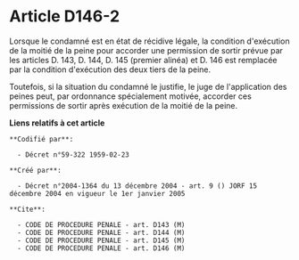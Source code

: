 # Article D146-2

Lorsque le condamné est en état de récidive légale, la condition d'exécution de la moitié de la peine pour accorder une
permission de sortir prévue par les articles D. 143, D. 144, D. 145 (premier alinéa) et D. 146 est remplacée par la condition
d'exécution des deux tiers de la peine.

Toutefois, si la situation du condamné le justifie, le juge de l'application des peines peut, par ordonnance spécialement
motivée, accorder ces permissions de sortir après exécution de la moitié de la peine.

**Liens relatifs à cet article**

	**Codifié par**:

	  - Décret n°59-322 1959-02-23

	**Créé par**:

	  - Décret n°2004-1364 du 13 décembre 2004 - art. 9 () JORF 15 décembre 2004 en vigueur le 1er janvier 2005

	**Cite**:

	  - CODE DE PROCEDURE PENALE - art. D143 (M)
	  - CODE DE PROCEDURE PENALE - art. D144 (M)
	  - CODE DE PROCEDURE PENALE - art. D145 (M)
	  - CODE DE PROCEDURE PENALE - art. D146 (M)
